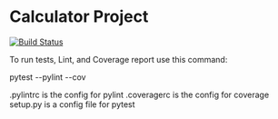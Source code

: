 # Calculator Project
[![Build Status](https://app.travis-ci.com/ccorprew22/calc2.svg?branch=main)](https://app.travis-ci.com/ccorprew22/calc2)

To run tests, Lint, and Coverage report use this command:

pytest  --pylint --cov

.pylintrc is the config for pylint
.coveragerc is the config for coverage
setup.py is a config file for pytest
